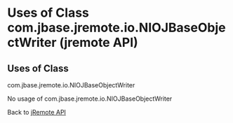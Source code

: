 # Uses of Class com.jbase.jremote.io.NIOJBaseObjectWriter (jremote API)

<PageHeader />

## Uses of Class
com.jbase.jremote.io.NIOJBaseObjectWriter

No usage of com.jbase.jremote.io.NIOJBaseObjectWriter

Back to [jRemote API](../../../../jremote-api/README.md)

  
<PageFooter />
